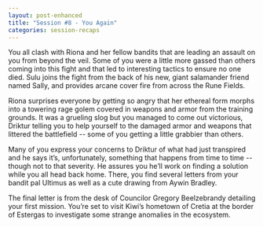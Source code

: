 ```yaml
---
layout: post-enhanced
title: "Session #8 - You Again"
categories: session-recaps
---
```


You all clash with Riona and her fellow bandits that are leading an assault on you from beyond the veil. Some of you were a little more gassed than others coming into this fight and that led to interesting tactics to ensure no one died. Sulu joins the fight from the back of his new, giant salamander friend named Sally, and provides arcane cover fire from across the Rune Fields.

Riona surprises everyone by getting so angry that her ethereal form morphs into a towering rage golem covered in weapons and armor from the training grounds. It was a grueling slog but you managed to come out victorious, Driktur telling you to help yourself to the damaged armor and weapons that littered the battlefield -- some of you getting a little grabbier than others.

Many of you express your concerns to Driktur of what had just transpired and he says it’s, unfortunately, something that happens from time to time -- though not to that severity. He assures you he’ll work on finding a solution while you all head back home. There, you find several letters from your bandit pal Ultimus as well as a cute drawing from Aywin Bradley.

The final letter is from the desk of Councilor Gregory Beelzebrandy detailing your first mission. You’re set to visit Kiwi’s hometown of Cretia at the border of Estergas to investigate some strange anomalies in the ecosystem.
